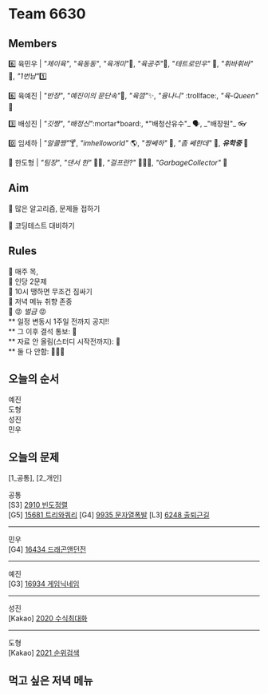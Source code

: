 # Team 6630

## Members

:six: 육민우 | _"제이육"_, _"육동동"_, _"육개미"_:ant:, _"육공주"_:princess:, _"테트로민우"_ 🧩, _"휘바휘바"_ 🙌, _"1번남"_:one:

:six: 육예진 | _"반장"_, _"예진이의 문단속"_:door:, _"육깜"_:sparkles:, _"융나니"_ :trollface:, _"육-Queen"_ 👑

:three: 배성진 | _"깃짱"_, _"배정신"_:mortar*board:, *"배청산유수"_ 🗣️, _"배장원"\_ :eyeglasses:

:zero: 임세하 | _"알콜짱"_:cocktail:, _"imhelloworld"_ 🌎, _"짱쎄하"_ 💪, _"좀 쎄한데"_ 👀, **_유학중_** 🚀

💯 한도형 | _"팀장"_, _"댄서 한"_ 🕺🏻, _"걸프란?"_ 🤷🏻‍♀️, _"GarbageCollector"_ 🤖

## Aim

:dart: 많은 알고리즘, 문제들 접하기

:dart: 코딩테스트 대비하기

## Rules

:pushpin: 매주 목,  
:pushpin: 인당 2문제  
:pushpin: 10시 땡하면 무조건 짐싸기  
:pushpin: 저녁 메뉴 취향 존중  
:pushpin: :rage: _벌금_ :rage:  
** 일정 변동시 1주일 전까지 공지!!  
** 그 이후 결석 통보: :money_with_wings:  
** 자료 안 올림(스터디 시작전까지): :money_with_wings:  
** 둘 다 안함: :money_with_wings::money_with_wings::money_with_wings:

## 오늘의 순서

예진  
도형  
성진  
민우

## 오늘의 문제

[1_공통], [2_개인]

공통  
[S3] [2910 빈도정렬](https://www.acmicpc.net/problem/2910)  
[G5] [15681 트리와쿼리](https://www.acmicpc.net/problem/15681)
[G4] [9935 문자열폭발](https://www.acmicpc.net/problem/9935)
[L3] [6248 출퇴근길](https://softeer.ai/practice/6248)

---

민우  
[G4] [16434 드래곤앤던전](https://www.acmicpc.net/problem/16434)

---

예진  
[G3] [16934 게임닉네임](https://www.acmicpc.net/problem/16934)

---

성진  
[Kakao] [2020 수식최대화](https://school.programmers.co.kr/learn/courses/30/lessons/67257)

---

도형  
[Kakao] [2021 순위검색](https://school.programmers.co.kr/learn/courses/30/lessons/72412)

## 먹고 싶은 저녁 메뉴
